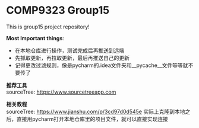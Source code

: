 # COMP9323 Group15
This is group15 project repository!

**Most Important things**:
- 在本地仓库进行操作，测试完成后再推送到远端
- 先抓取更新，再拉取更新，最后再推送自己的更新
- 记得更改过滤规则，像是pycharm的.idea文件夹和__pycache__文件等等就不要传了

**推荐工具**  
sourceTree: https://www.sourcetreeapp.com

**相关教程**  
sourceTree: https://www.jianshu.com/p/3cd97d0d545e
实际上克隆到本地之后，直接用pycharm打开本地仓库里的项目文件，就可以直接实现连接